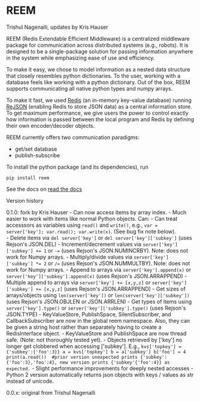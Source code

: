 # REEM

Trishul Nagenalli, updates by Kris Hauser

REEM (Redis Extendable Efficient Middleware) is a centralized middleware package for communication across distributed systems (e.g., robots). It is designed to be a single-package solution for passing information anywhere in the system while emphasizing ease of use and efficiency.

To make it easy, we chose to model information as a nested data structure that closely resembles python dictionaries. To the user, working with a database feels like working with a python dictionary. Out of the box, REEM supports communicating all native python types and numpy arrays.

To make it fast, we used [Redis](https://redis.io/) (an in-memory key-value database) running [ReJSON](https://oss.redislabs.com/redisjson/) (enabling Redis to store JSON data) as a central information store. To get maximum performance, we give users the power to control exactly how information is passed between the local program and Redis by defining their own encoder/decoder objects.

REEM currently offers two communication paradigms:
- get/set database
- publish-subscribe

To install the python package (and its dependencies), run
```
pip install reem
```
See the docs on [read the docs](https://reem.readthedocs.io)



Version history

0.1.0: fork by Kris Hauser
    - Can now access items by array index. 
    - Much easier to work with items like normal Python objects.  Can:
        - Can treat accesssors as variables using `read()` and `write()`, e.g., `var = server['key']; var.read(); var.write(x)`. (See bug fix note below).  
        - Delete items via `del server['key']` or `del server['key']['subkey']` (uses Rejson's JSON.DEL)
        - Increment/decrement values via  `server['key']['subkey'] += 1` or `-=` (uses Rejson's JSON.NUMINCRBY).  Note: does not work for Numpy arrays.
        - Multiply/divide values via `server['key']['subkey'] *= 2` or `/=` (uses Rejson's JSON.NUMMULTBY).  Note: does not work for Numpy arrays.
        - Append to arrays via `server['key'].append(x)` or `server['key']['subkey'].append(x)` (uses Rejson's JSON.ARRAPPEND)
        - Multiple append to arrays via `server['key'] += [x,y,z]` or `server['key']['subkey'] += [x,y,z]` (uses Rejson's JSON.ARRAPPEND)
        - Get sizes of arrays/objects using `len(server['key'])` or `len(server['key']['subkey'])` (uses Rejson's JSON.OBJLEN or JSON.ARRLEN)
        - Get types of items using `server['key'].type()` or `server['key']['subkey'].type()` (uses Rejson's JSON.TYPE)
    - KeyValueStore, PublishSpace, SilentSubscriber, and CallbackSubscriber are now in the global reem namespace.  Also, they can be given a string host rather than separately having to create a RedisInterface object.
    - KeyValueStore and PublishSpace are now thread safe. (Note: not thoroughly tested yet).
    - Objects retrieved by ['key'] no longer get clobbered when accessing ['subkey'].  E.g.,
       ```
       kvs['topkey'] = {'subkey':{'foo':3}}
       a = kvs['topkey']
       b = a['subkey']
       b['foo'] = 4
       print(a.read())  #prior version unexpected prints {'subkey':{'foo':3},'foo':4}, new version prints {'subkey'{'foo':4}} as expected.
       ```
    - Slight performance improvements for deeply nested accesses
    - Python 2 version automatically returns json objects with keys / values as str instead of unicode.

0.0.x: original from Trishul Nagenalli